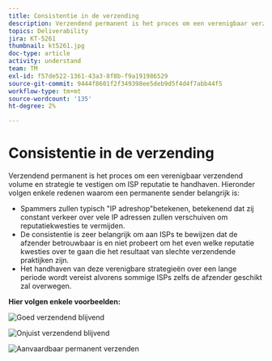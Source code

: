 ```yaml
---
title: Consistentie in de verzending
description: Verzendend permanent is het proces om een verenigbaar verzendend volume en strategie te vestigen om ISP reputatie te handhaven.
topics: Deliverability
jira: KT-5261
thumbnail: kt5261.jpg
doc-type: article
activity: understand
team: TM
exl-id: f57de522-1361-43a3-8f8b-f9a191986529
source-git-commit: 9444f8601f2f349398ee5deb9d5f4d4f7abb44f5
workflow-type: tm+mt
source-wordcount: '135'
ht-degree: 2%

---
```


# Consistentie in de verzending

Verzendend permanent is het proces om een verenigbaar verzendend volume en strategie te vestigen om ISP reputatie te handhaven. Hieronder volgen enkele redenen waarom een permanente sender belangrijk is:

* Spammers zullen typisch &quot;IP adreshop&quot;betekenen, betekenend dat zij constant verkeer over vele IP adressen zullen verschuiven om reputatiekwesties te vermijden.
* De consistentie is zeer belangrijk om aan ISPs te bewijzen dat de afzender betrouwbaar is en niet probeert om het even welke reputatie kwesties over te gaan die het resultaat van slechte verzendende praktijken zijn.
* Het handhaven van deze verenigbare strategieën over een lange periode wordt vereist alvorens sommige ISPs zelfs de afzender geschikt zal overwegen.

**Hier volgen enkele voorbeelden:**

![Goed verzendend blijvend](assets/Sender_Permanence_1.png)

![Onjuist verzendend blijvend](assets/Sender_Permanence_2.png)

![Aanvaardbaar permanent verzenden](assets/Sender_Permanence_3.png)
